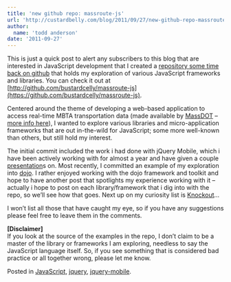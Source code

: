 ```yaml
---
title: 'new github repo: massroute-js'
url: 'http://custardbelly.com/blog/2011/09/27/new-github-repo-massroute-js/'
author:
  name: 'todd anderson'
date: '2011-09-27'
---
```


This is just a quick post to alert any subscribers to this blog that are interested in JavaScript development that I created a [repository some time back on github](https://github.com/bustardcelly/massroute-js) that holds my exploration of various JavaScript frameworks and libraries. You can check it out at [http://github.com/bustardcelly/massroute-js](https://github.com/bustardcelly/massroute-js).

Centered around the theme of developing a web-based application to access real-time MBTA transportation data (made available by [MassDOT](http://www.twitter.com/MassDOTdev) – [more info here](http://www.eot.state.ma.us/developers/realtime/)), I wanted to explore various libraries and micro-application frameworks that are out in-the-wild for JavaScript; some more well-known than others, but still hold my interest.

The initial commit included the work i had done with jQuery Mobile, which i have been actively working with for almost a year and have given a couple [presentation](http://www.slideshare.net/todd_anderson/jquery-mobile-progressive-enhancement-with-html5-8302294)s on. Most recently, I committed an example of my exploration into [dojo](http://dojotoolkit.org/). I rather enjoyed working with the dojo framework and toolkit and hope to have another post that spotlights my experience working with it – actually i hope to post on each library/framework that i dig into with the repo, so we’ll see how that goes. Next up on my curiosity list is [Knockout](http://knockoutjs.com/)…

I won’t list all those that have caught my eye, so if you have any suggestions please feel free to leave them in the comments.

**[Disclaimer]**  
If you look at the source of the examples in the repo, I don’t claim to be a master of the library or frameworks I am exploring, needless to say the JavaScript language itself. So, if you see something that is considered bad practice or all together wrong, please let me know.

Posted in [JavaScript](http://custardbelly.com/blog/category/javascript/), [jquery](http://custardbelly.com/blog/category/jquery/), [jquery-mobile](http://custardbelly.com/blog/category/jquery-mobile/).

